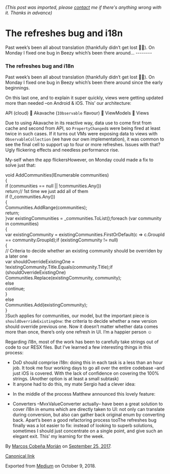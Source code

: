*(This post was imported, please [contact](#/contact) me if there's anything wrong with it. Thanks in advance)*

  # The refreshes bug and i18n

   Past week’s been all about translation (thankfully didn’t get lost 👏🏼). On Monday I fixed one bug in Beezy which’s been there around…   --------
  
### The refreshes bug and i18n

Past week’s been all about translation (thankfully didn’t get lost 👏🏼). On Monday I fixed one bug in Beezy which’s been there around since the early beginnings.

On this last one, and to explain it super quickly, views were getting updated more than needed –on Android & iOS. This’ our architecture:

API (cloud) 🔄 Akavache (`IObservable` flavour) 🔄 ViewModels 🔄 Views

Due to using Akavache in its reactive way, data use to come first from cache and second from API, so `PropertyChanged`s were being fired at least twice in such cases. If it turns out VMs were exposing data to views with `ObservableCollection` (we have our own implementation), it was common to see the final cell to support up to four or more refreshes. Issues with that? Ugly flickering effects and needless performance rise.

My-self when the app flickersHowever, on Monday could made a fix to solve just that:

void AddCommunities(IEnumerable<GroupModel> communities)  
{  
 if (communities == null || !communities.Any())  
 return;// 1st time we just add all of them  
 if (!_communities.Any())  
 {  
 Communities.AddRange(communities);  
 return;  
 }var existingCommunities = _communities.ToList();foreach (var community in communities)  
 {  
 var existingCommunity = existingCommunities.FirstOrDefault(c => c.GroupId == community.GroupId);if (existingCommunity != null)  
 {  
 // Criteria to decide whether an existing community should be overriden by a later one  
 var shouldOverrideExistingOne = !existingCommunity.Title.Equals(community.Title);if (shouldOverrideExistingOne)  
 Communities.Replace(existingCommunity, community);  
 else  
 continue;  
 }  
 else  
 Communities.Add(existingCommunity);  
 }  
}Such applies for communities, our model, but the important piece is `shouldOverrideExistingOne`: the criteria to decide whether a new version should override previous one. Now it doesn’t matter whether data comes more than once, there’s only one refresh in UI. I’m a happier person ☺️

Regarding i18n, most of the work has been to carefully take strings out of code to our RESX files. But I’ve learned a few interesting things in this process:


  * DoD should comprise i18n: doing this in each task is a less than an hour job. It took me four working days to go all over the entire codebase –and just iOS is covered. With the lack of confidence on covering the 100% strings. (Another option is at least a small subtask)
  * It anyone had to do this, my mate Sergio had a clever idea:
> [](https://twitter.com/1Marcos2Cobena/status/910109009658761216)

  * In the middle of the process Matthew announced this lovely feature:
> [](https://twitter.com/matthewrdev/status/910665130727182336)

  * Converters –MvxValueConverter actually– have been a great solution to cover i18n in enums which are directly taken to UI: not only can translate during conversion, but also can gather back original enum by converting back. Apart’s been a good refactoring process tooThe refreshes bug finally was a lot easier to fix: instead of looking to superb solutions, sometimes I should just concentrate on a single point, and give such an elegant exit. This’ my learning for the week.

  
  
  By [Marcos Cobeña Morián](https://medium.com/@MarcosCobena) on [September 25, 2017](https://medium.com/p/3d9ad2a9421b).

[Canonical link](https://medium.com/@MarcosCobena/the-refreshes-bug-and-i18n-3d9ad2a9421b)

Exported from [Medium](https://medium.com) on October 9, 2018.


